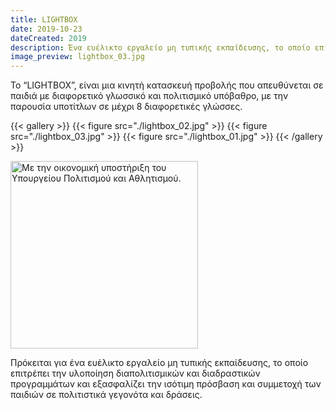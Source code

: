 ```yaml
---
title: LIGHTBOX
date: 2019-10-23
dateCreated: 2019
description: Ένα ευέλικτο εργαλείο μη τυπικής εκπαίδευσης, το οποίο επιτρέπει την υλοποίηση διαπολιτισμικών και διαδραστικών προγραμμάτων.
image_preview: lightbox_03.jpg
---
```


Το “LIGHTBOX”, είναι μια κινητή κατασκευή προβολής που απευθύνεται σε παιδιά με διαφορετικό γλωσσικό και πολιτισμικό υπόβαθρο, με την παρουσία υποτίτλων σε μέχρι 8 διαφορετικές γλώσσες.

{{< gallery >}}
    {{< figure src="./lightbox_02.jpg" >}}
    {{< figure src="./lightbox_03.jpg" >}}
    {{< figure src="./lightbox_01.jpg" >}}
{{< /gallery >}}

<img src="../../assets/logo_Ministry-of-Culture.png" alt="Με την οικονομική υποστήριξη του Υπουργείου Πολιτισμού και Αθλητισμού." width="300" />

Πρόκειται για ένα ευέλικτο εργαλείο μη τυπικής εκπαίδευσης, το οποίο επιτρέπει την υλοποίηση διαπολιτισμικών και διαδραστικών προγραμμάτων και εξασφαλίζει την ισότιμη πρόσβαση και συμμετοχή των παιδιών σε πολιτιστικά γεγονότα και δράσεις.